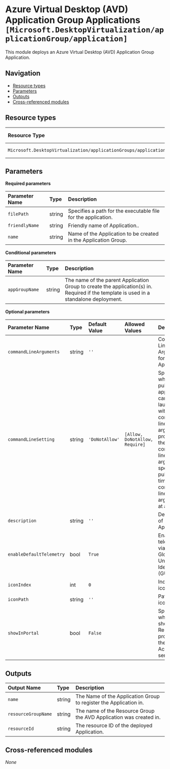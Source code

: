 # Azure Virtual Desktop (AVD) Application Group Applications `[Microsoft.DesktopVirtualization/applicationGroup/application]`

This module deploys an Azure Virtual Desktop (AVD) Application Group Application.

## Navigation

- [Resource types](#Resource-types)
- [Parameters](#Parameters)
- [Outputs](#Outputs)
- [Cross-referenced modules](#Cross-referenced-modules)

## Resource types

| Resource Type | API Version |
| :-- | :-- |
| `Microsoft.DesktopVirtualization/applicationGroups/applications` | [2022-09-09](https://learn.microsoft.com/en-us/azure/templates/Microsoft.DesktopVirtualization/2022-09-09/applicationGroups/applications) |

## Parameters

**Required parameters**

| Parameter Name | Type | Description |
| :-- | :-- | :-- |
| `filePath` | string | Specifies a path for the executable file for the application. |
| `friendlyName` | string | Friendly name of Application.. |
| `name` | string | Name of the Application to be created in the Application Group. |

**Conditional parameters**

| Parameter Name | Type | Description |
| :-- | :-- | :-- |
| `appGroupName` | string | The name of the parent Application Group to create the application(s) in. Required if the template is used in a standalone deployment. |

**Optional parameters**

| Parameter Name | Type | Default Value | Allowed Values | Description |
| :-- | :-- | :-- | :-- | :-- |
| `commandLineArguments` | string | `''` |  | Command-Line Arguments for Application. |
| `commandLineSetting` | string | `'DoNotAllow'` | `[Allow, DoNotAllow, Require]` | Specifies whether this published application can be launched with command-line arguments provided by the client, command-line arguments specified at publish time, or no command-line arguments at all. |
| `description` | string | `''` |  | Description of Application.. |
| `enableDefaultTelemetry` | bool | `True` |  | Enable telemetry via a Globally Unique Identifier (GUID). |
| `iconIndex` | int | `0` |  | Index of the icon. |
| `iconPath` | string | `''` |  | Path to icon. |
| `showInPortal` | bool | `False` |  | Specifies whether to show the RemoteApp program in the RD Web Access server. |


## Outputs

| Output Name | Type | Description |
| :-- | :-- | :-- |
| `name` | string | The Name of the Application Group to register the Application in. |
| `resourceGroupName` | string | The name of the Resource Group the AVD Application was created in. |
| `resourceId` | string | The resource ID of the deployed Application. |

## Cross-referenced modules

_None_
